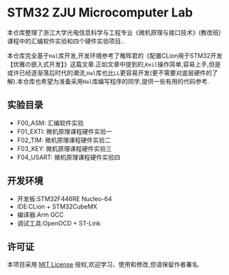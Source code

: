 # STM32 ZJU Microcomputer Lab

本仓库整理了浙江大学光电信息科学与工程专业《微机原理与接口技术》(教改班)课程中的汇编软件实验和四个硬件实验项目..

本仓库完全基于`Hal`库开发,开发环境参考了稚晖君的《配置CLion用于STM32开发【优雅の嵌入式开发】》这篇文章.正如文章中提到的,`Keil`操作简单,容易上手,但是或许已经逐渐落后时代的潮流,`Hal`库也比`LL`更容易开发(更不需要对底层硬件的了解).本仓库也希望为准备采用`Hal`库编写程序的同学,提供一些有用的代码参考.

## 实验目录

- F00_ASM: 汇编软件实验
- F01_EXTI: 微机原理课程硬件实验一
- F02_TIM: 微机原理课程硬件实验二
- F03_KEY: 微机原理课程硬件实验三
- F04_USART: 微机原理课程硬件实验四

## 开发环境

- 开发板:STM32F446RE Nucleo-64
- IDE:CLion + STM32CubeMX
- 编译器:Arm GCC
- 调试工具:OpenOCD + ST-Link

## 许可证

本项目采用 [MIT License](LICENSE) 授权,欢迎学习、使用和修改,但请保留作者署名.
